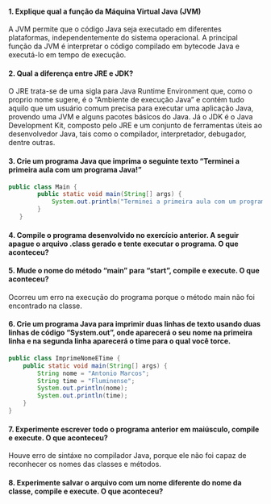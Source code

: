 #### 1. Explique qual a função da Máquina Virtual Java (JVM)
A JVM permite que o código Java seja executado em diferentes plataformas, independentemente do sistema operacional. A principal função da JVM é interpretar o código compilado em bytecode Java e executá-lo em tempo de execução.

#### 2. Qual a diferença entre JRE e JDK?
O JRE trata-se de uma sigla para Java Runtime Environment que, como o proprio nome sugere, é o “Ambiente de execução Java” e contém tudo aquilo que um usuário comum precisa para executar uma aplicação Java, provendo uma JVM e alguns pacotes básicos do Java.
Já o JDK é o Java Development Kit, composto pelo JRE e um conjunto de ferramentas úteis ao desenvolvedor Java, tais como o compilador, interpretador, debugador, dentre outras.

#### 3. Crie um programa Java que imprima o seguinte texto “Terminei a primeira aula com um programa Java!”
```java
public class Main {
        public static void main(String[] args) {
            System.out.println("Terminei a primeira aula com um programa Java!");
        }
   }
```

#### 4. Compile o programa desenvolvido no exercício anterior. A seguir apague o arquivo .class gerado e tente executar o programa. O que aconteceu?

#### 5. Mude o nome do método “main” para “start”, compile e execute. O que aconteceu?
Ocorreu um erro na execução do programa porque o método main não foi encontrado na classe.

#### 6. Crie um programa Java para imprimir duas linhas de texto usando duas linhas de código “System.out”, onde aparecerá o seu nome na primeira linha e na segunda linha aparecerá o time para o qual você torce.
```java
public class ImprimeNomeETime {
    public static void main(String[] args) {
        String nome = "Antonio Marcos";
        String time = "Fluminense";
        System.out.println(nome);
        System.out.println(time);
    }
}
```

#### 7. Experimente escrever todo o programa anterior em maiúsculo, compile e execute. O que aconteceu?
Houve erro de sintáxe no compilador Java, porque ele não foi capaz de reconhecer os nomes das classes e métodos.

#### 8. Experimente salvar o arquivo com um nome diferente do nome da classe, compile e execute. O que aconteceu?

